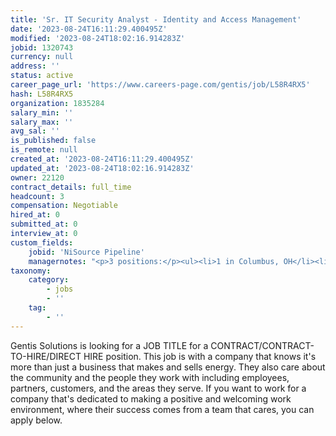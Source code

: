 ```yaml
---
title: 'Sr. IT Security Analyst - Identity and Access Management'
date: '2023-08-24T16:11:29.400495Z'
modified: '2023-08-24T18:02:16.914283Z'
jobid: 1320743
currency: null
address: ''
status: active
career_page_url: 'https://www.careers-page.com/gentis/job/L58R4RX5'
hash: L58R4RX5
organization: 1835284
salary_min: ''
salary_max: ''
avg_sal: ''
is_published: false
is_remote: null
created_at: '2023-08-24T16:11:29.400495Z'
updated_at: '2023-08-24T18:02:16.914283Z'
owner: 22120
contract_details: full_time
headcount: 3
compensation: Negotiable
hired_at: 0
submitted_at: 0
interview_at: 0
custom_fields:
    jobid: 'NiSource Pipeline'
    managernotes: "<p>3 positions:</p><ul><li>1 in Columbus, OH</li><li>2 in Merrillville, IN</li></ul>\n<p>﻿The Cyber Security department at NiSource ensures the confidentiality, integrity, and availability of NiSource assets to achieve the company mission. This team performs various measures to protect the company with a wide range of technologies to combat the latest threats in an ever-evolving landscape.</p>\n<p>This team performs incident response, cybersecurity education, awareness, and guidance. The department is also responsible for managing policies that govern data permissions and how information is accessed and secured. We also oversee the automated and manual provisioning and de-provisioning of access to data and data repositories.</p>\n<p>As the IT Security Analyst - Identity and Access Management (IAM) you will help manage the provision of outsourced security services and application of IT Security policies and procedures for all NiSource business units and control networks. You will also works closely with the Service Provider Delivery management team to track and monitor the overall progress of Identity and Access Management processes and small-to-medium sized Security Services projects.</p>"
taxonomy:
    category:
        - jobs
        - ''
    tag:
        - ''
---
```


<p>Gentis Solutions is looking for a JOB TITLE for a CONTRACT/CONTRACT-TO-HIRE/DIRECT HIRE position. This job is with a company that knows it's more than just a business that makes and sells energy. They also care about the community and the people they work with  including employees, partners, customers, and the areas they serve. If you want to work for a company that's dedicated to making a positive and welcoming work environment, where their success comes from a team that cares, you can apply below.</p>